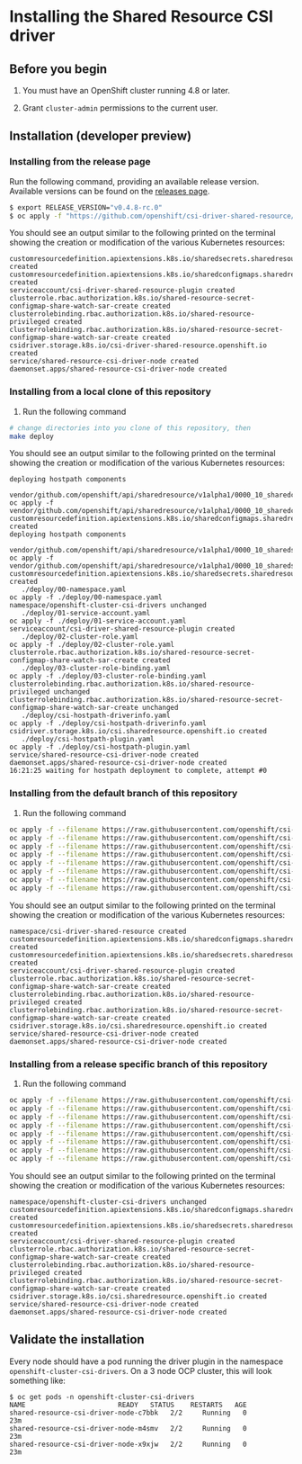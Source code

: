 # Installing the Shared Resource CSI driver

## Before you begin

1. You must have an OpenShift cluster running 4.8 or later.

1. Grant `cluster-admin` permissions to the current user.

## Installation (developer preview)

### Installing from the release page

Run the following command, providing an available release version.
Available versions can be found on the [releases page](https://github.com/openshift/csi-driver-shared-resource/releases).

```bash
$ export RELEASE_VERSION="v0.4.8-rc.0"
$ oc apply -f "https://github.com/openshift/csi-driver-shared-resource/releases/download/${RELEASE_VERSION}/release.yaml"
```

You should see an output similar to the following printed on the terminal showing the creation or modification of the various
Kubernetes resources:

```shell
customresourcedefinition.apiextensions.k8s.io/sharedsecrets.sharedresource.openshift.io created
customresourcedefinition.apiextensions.k8s.io/sharedconfigmaps.sharedresource.openshift.io created
serviceaccount/csi-driver-shared-resource-plugin created
clusterrole.rbac.authorization.k8s.io/shared-resource-secret-configmap-share-watch-sar-create created
clusterrolebinding.rbac.authorization.k8s.io/shared-resource-privileged created
clusterrolebinding.rbac.authorization.k8s.io/shared-resource-secret-configmap-share-watch-sar-create created
csidriver.storage.k8s.io/csi-driver-shared-resource.openshift.io created
service/shared-resource-csi-driver-node created
daemonset.apps/shared-resource-csi-driver-node created
```

### Installing from a local clone of this repository

1. Run the following command

```bash
# change directories into you clone of this repository, then
make deploy
```

You should see an output similar to the following printed on the terminal showing the creation or modification of the various
Kubernetes resources:

```shell
deploying hostpath components
   vendor/github.com/openshift/api/sharedresource/v1alpha1/0000_10_sharedconfigmap.crd.yaml
oc apply -f vendor/github.com/openshift/api/sharedresource/v1alpha1/0000_10_sharedconfigmap.crd.yaml
customresourcedefinition.apiextensions.k8s.io/sharedconfigmaps.sharedresource.openshift.io created
deploying hostpath components
   vendor/github.com/openshift/api/sharedresource/v1alpha1/0000_10_sharedsecret.crd.yaml
oc apply -f vendor/github.com/openshift/api/sharedresource/v1alpha1/0000_10_sharedsecret.crd.yaml
customresourcedefinition.apiextensions.k8s.io/sharedsecrets.sharedresource.openshift.io created
   ./deploy/00-namespace.yaml
oc apply -f ./deploy/00-namespace.yaml
namespace/openshift-cluster-csi-drivers unchanged
   ./deploy/01-service-account.yaml
oc apply -f ./deploy/01-service-account.yaml
serviceaccount/csi-driver-shared-resource-plugin created
   ./deploy/02-cluster-role.yaml
oc apply -f ./deploy/02-cluster-role.yaml
clusterrole.rbac.authorization.k8s.io/shared-resource-secret-configmap-share-watch-sar-create created
   ./deploy/03-cluster-role-binding.yaml
oc apply -f ./deploy/03-cluster-role-binding.yaml
clusterrolebinding.rbac.authorization.k8s.io/shared-resource-privileged unchanged
clusterrolebinding.rbac.authorization.k8s.io/shared-resource-secret-configmap-share-watch-sar-create unchanged
   ./deploy/csi-hostpath-driverinfo.yaml
oc apply -f ./deploy/csi-hostpath-driverinfo.yaml
csidriver.storage.k8s.io/csi.sharedresource.openshift.io created
   ./deploy/csi-hostpath-plugin.yaml
oc apply -f ./deploy/csi-hostpath-plugin.yaml
service/shared-resource-csi-driver-node created
daemonset.apps/shared-resource-csi-driver-node created
16:21:25 waiting for hostpath deployment to complete, attempt #0
```

### Installing from the default branch of this repository

1. Run the following command

```bash
oc apply -f --filename https://raw.githubusercontent.com/openshift/csi-driver-shared-resource/master/deploy/00-namespace.yaml
oc apply -f --filename https://raw.githubusercontent.com/openshift/csi-driver-shared-resource/master/vendor/github.com/openshift/api/sharedresource/v1alpha1/0000_10_sharedconfigmap.crd.yaml
oc apply -f --filename https://raw.githubusercontent.com/openshift/csi-driver-shared-resource/master/vendor/github.com/openshift/api/sharedresource/v1alpha1/0000_10_sharedsecret.crd.yaml
oc apply -f --filename https://raw.githubusercontent.com/openshift/csi-driver-shared-resource/master/deploy/01-service-account.yaml 
oc apply -f --filename https://raw.githubusercontent.com/openshift/csi-driver-shared-resource/master/deploy/02-cluster-role.yaml
oc apply -f --filename https://raw.githubusercontent.com/openshift/csi-driver-shared-resource/master/deploy/03-cluster-role-binding.yaml
oc apply -f --filename https://raw.githubusercontent.com/openshift/csi-driver-shared-resource/master/deploy/csi-hostpath-driverinfo.yaml
oc apply -f --filename https://raw.githubusercontent.com/openshift/csi-driver-shared-resource/master/deploy/csi-hostpath-plugin.yaml 
```

You should see an output similar to the following printed on the terminal showing the creation or modification of the various
Kubernetes resources:

```shell
namespace/csi-driver-shared-resource created
customresourcedefinition.apiextensions.k8s.io/sharedconfigmaps.sharedresource.openshift.io created
customresourcedefinition.apiextensions.k8s.io/sharedsecrets.sharedresource.openshift.io created
serviceaccount/csi-driver-shared-resource-plugin created
clusterrole.rbac.authorization.k8s.io/shared-resource-secret-configmap-share-watch-sar-create created
clusterrolebinding.rbac.authorization.k8s.io/shared-resource-privileged created
clusterrolebinding.rbac.authorization.k8s.io/shared-resource-secret-configmap-share-watch-sar-create created
csidriver.storage.k8s.io/csi.sharedresource.openshift.io created
service/shared-resource-csi-driver-node created
daemonset.apps/shared-resource-csi-driver-node created
```


### Installing from a release specific branch of this repository

1. Run the following command

```bash
oc apply -f --filename https://raw.githubusercontent.com/openshift/csi-driver-shared-resource/release-4.10/deploy/00-namespace.yaml
oc apply -f --filename https://raw.githubusercontent.com/openshift/csi-driver-shared-resource/release-4.10/vendor/github.com/openshift/api/sharedresource/v1alpha1/0000_10_sharedconfigmap.crd.yaml
oc apply -f --filename https://raw.githubusercontent.com/openshift/csi-driver-shared-resource/release-4.10/vendor/github.com/openshift/api/sharedresource/v1alpha1/0000_10_sharedsecret.crd.yaml
oc apply -f --filename https://raw.githubusercontent.com/openshift/csi-driver-shared-resource/release-4.10/deploy/01-service-account.yaml 
oc apply -f --filename https://raw.githubusercontent.com/openshift/csi-driver-shared-resource/release-4.10/deploy/02-cluster-role.yaml
oc apply -f --filename https://raw.githubusercontent.com/openshift/csi-driver-shared-resource/release-4.10/deploy/03-cluster-role-binding.yaml
oc apply -f --filename https://raw.githubusercontent.com/openshift/csi-driver-shared-resource/release-4.10/deploy/csi-hostpath-driverinfo.yaml
oc apply -f --filename https://raw.githubusercontent.com/openshift/csi-driver-shared-resource/release-4.10/deploy/csi-hostpath-plugin.yaml 
```

You should see an output similar to the following printed on the terminal showing the creation or modification of the various
Kubernetes resources:

```shell
namespace/openshift-cluster-csi-drivers unchanged
customresourcedefinition.apiextensions.k8s.io/sharedconfigmaps.sharedresource.openshift.io created
customresourcedefinition.apiextensions.k8s.io/sharedsecrets.sharedresource.openshift.io created
serviceaccount/csi-driver-shared-resource-plugin created
clusterrole.rbac.authorization.k8s.io/shared-resource-secret-configmap-share-watch-sar-create created
clusterrolebinding.rbac.authorization.k8s.io/shared-resource-privileged created
clusterrolebinding.rbac.authorization.k8s.io/shared-resource-secret-configmap-share-watch-sar-create created
csidriver.storage.k8s.io/csi.sharedresource.openshift.io created
service/shared-resource-csi-driver-node created
daemonset.apps/shared-resource-csi-driver-node created
```


## Validate the installation

Every node should have a pod running the driver plugin in the namespace `openshift-cluster-csi-drivers`.
On a 3 node OCP cluster, this will look something like:

```shell
$ oc get pods -n openshift-cluster-csi-drivers
NAME                       READY   STATUS    RESTARTS   AGE
shared-resource-csi-driver-node-c7bbk   2/2     Running   0          23m
shared-resource-csi-driver-node-m4smv   2/2     Running   0          23m
shared-resource-csi-driver-node-x9xjw   2/2     Running   0          23m
```
